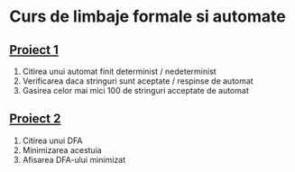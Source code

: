 # Curs de limbaje formale si automate

## [Proiect 1](Project1)
1. Citirea unui automat finit determinist / nedeterminist
2. Verificarea daca stringuri sunt aceptate / respinse de automat
3. Gasirea celor mai mici 100 de stringuri acceptate de automat

## [Proiect 2](Project2)
1. Citirea unui DFA
2. Minimizarea acestuia
3. Afisarea DFA-ului minimizat
